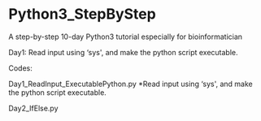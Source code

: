 # Python3_StepByStep
A step-by-step 10-day Python3 tutorial especially for bioinformatician

Day1: Read input using ‘sys', and make the python script executable.

Codes:

Day1_ReadInput_ExecutablePython.py
*Read input using ‘sys', and make the python script executable.

Day2_IfElse.py
